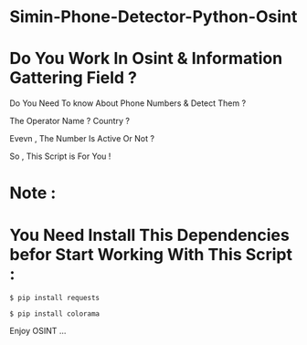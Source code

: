 # Simin-Phone-Detector-Python-Osint
# Do You Work In Osint &amp; Information Gattering Field ? 
<p>Do You Need To know About Phone Numbers &amp; Detect Them ? </p>
<p>The Operator Name ? Country ? </p>
<p>Evevn , The Number Is Active Or Not ?</p> 
<p>So , This Script is For You !</p>

# Note : 
# You Need Install This Dependencies befor Start Working With This Script :

```console
$ pip install requests
```
```console
$ pip install colorama
```

<p>Enjoy OSINT ...</p>
